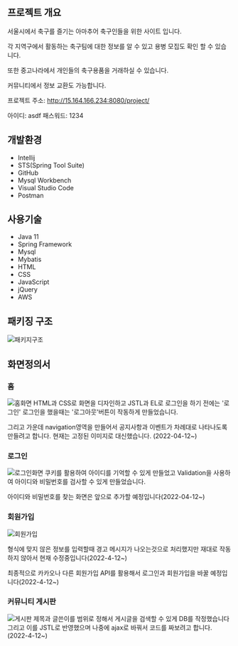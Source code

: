 
## 프로젝트 개요

서울시에서 축구를 즐기는 아마추어 축구인들을 위한 사이트 입니다.

각 지역구에서 활동하는 축구팀에 대한 정보를 알 수 있고 용병 모집도 확인 할 수 있습니다.

또한 중고나라에서 개인들의 축구용품을 거래하실 수 있습니다.

커뮤니티에서 정보 교환도 가능합니다.

프로젝트 주소: http://15.164.166.234:8080/project/

아이디: asdf
패스워드: 1234

## 개발환경

* Intellij
* STS(Spring Tool Suite)
* GitHub
* Mysql Workbench
* Visual Studio Code
* Postman

## 사용기술

* Java 11
* Spring Framework
* Mysql
* Mybatis
* HTML
* CSS
* JavaScript
* jQuery
* AWS
## 패키징 구조
![패키지구조](https://user-images.githubusercontent.com/95623005/162899156-cb865559-88f0-4b00-bb9c-ad81b27aff18.png)

## 화면정의서


### 홈
![홈화면](https://user-images.githubusercontent.com/95623005/162899980-48797753-6935-45f2-833e-a1a28740ea17.png)
HTML과 CSS로 화면을 디자인하고 JSTL과 EL로 로그인을 하기 전에는 '로그인' 로그인을 했을때는 '로그아웃'버튼이 작동하게 만들었습니다.

그리고 가운데 navigation영역을 만들어서 공지사항과 이벤트가 차례대로 나타나도록 만들려고 합니다. 현재는 고정된 이미지로 대신했습니다. (2022-04-12~)

### 로그인
![로그인화면](https://user-images.githubusercontent.com/95623005/162902893-ad225eb8-63c7-40d0-a36c-40b2707caf35.png)
쿠키를 활용하여 아이디를 기억할 수 있게 만들었고 Validation을 사용하여 아이디와 비밀번호를 검사할 수 있게 만들었습니다.

아이디와 비밀번호를 찾는 화면은 앞으로 추가할 예정입니다(2022-04-12~)

### 회원가입
![회원가입](https://user-images.githubusercontent.com/95623005/162904590-58f883b9-f98e-4243-a2a2-e3554d2097d9.png)

형식에 맞지 않은 정보를 입력할때 경고 메시지가 나오는것으로 처리했지만 재대로 작동하지 않아서 현재 수정중입니다(2022-4-12~)

최종적으로 카카오나 다른 회원가입 API를 활용해서 로그인과 회원가입을 바꿀 예정입니다(2022-4-12~)

### 커뮤니티 게시판
![게시판](https://user-images.githubusercontent.com/95623005/162906624-c55b4782-df47-41e7-b98e-96c90b004364.png)
제목과 글쓴이를 범위로 정해서 게시글을 검색할 수 있게 DB를 작정했습니다 그리고 이를 JSTL로 반영했으며 나중에 ajax로 바꿔서 코드를 짜보려고 합니다.(2022-4-12~)



